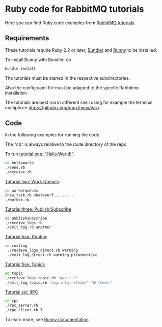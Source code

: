 # Ruby code for RabbitMQ tutorials

Here you can find Ruby code examples from
[RabbitMQ tutorials](https://www.rabbitmq.com/getstarted.html).

## Requirements

These tutorials require Ruby 2.2 or later, [Bundler](https://bundler.io/) and [Bunny](http://rubybunny.info) to be installed.

To install Bunny with Bundler, do

``` sh
bundle install
```


The tutorials must be started in the respective subdirectories.

Also the config.yaml file must be adapted to the specfic Rabbitmq
installation

The tutorials are best run in different shell using for example the
terminal multiplexer https://github.com/tmux/tmux/wiki


## Code

In the following examples for running the code.

The "cd" is always relative to the route directory of the repo

To run
[tutorial one: "Hello World!"](https://www.rabbitmq.com/tutorial-one-ruby.html):

``` sh
cd helloworld
./send.rb 
./receive.rb
```

[Tutorial two: Work Queues](https://www.rabbitmq.com/tutorial-two-ruby.html):

``` sh
cd workerqueues
/new_task.rb whateverf......... 
./worker.rb
```

[Tutorial three: Publish/Subscribe](https://www.rabbitmq.com/tutorial-three-ruby.html)

``` sh
cd publishsubscribe
./receive_logs.rb
./emit_log.rb another  
```

[Tutorial four: Routing](https://www.rabbitmq.com/tutorial-four-ruby.html)

``` sh
cd routing
 ./recieve_logs_direct.rb warning 
 ./emit_log_direct.rb warning pleasenotice 
```

[Tutorial five: Topics](https://www.rabbitmq.com/tutorial-five-ruby.html)

``` sh
cd topic
./recieve_logs_topic.rb "apg.*.*"  
./emlt_log_topic.rb "apg.info.release" "Whatever" 
```

[Tutorial six: RPC](https://www.rabbitmq.com/tutorial-six-ruby.html)

``` sh
cd rpc
./rpc_server.rb     
./rpc_client.rb 7  
```

To learn more, see [Bunny documentation](http://rubybunny.info).